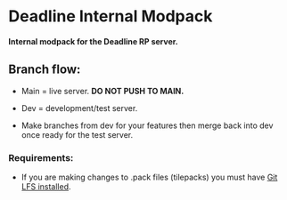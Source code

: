 # Deadline Internal Modpack 

#### Internal modpack for the Deadline RP server.

## Branch flow:
- Main = live server. **DO NOT PUSH TO MAIN.**
- Dev = development/test server.

- Make branches from dev for your features then merge back into dev once ready for the test server.

### Requirements:
- If you are making changes to .pack files (tilepacks) you must have [Git LFS installed](https://git-lfs.com/).